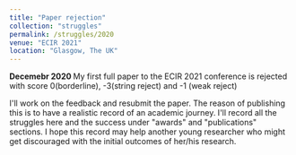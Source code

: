 ```yaml
---
title: "Paper rejection"
collection: "struggles"
permalink: /struggles/2020
venue: "ECIR 2021"
location: "Glasgow, The UK"
---
```

<b>Decemebr 2020 </b>
My first full paper to the ECIR 2021 conference is rejected with
score 0(borderline), -3(string reject) and -1 (weak reject)

I'll work on the feedback and resubmit the paper.
The reason of publishing this is to have a realistic record of an academic
journey. I'll record all the struggles here and the success
under "awards" and "publications" sections. I hope this record may help another
young researcher who might get discouraged with the initial outcomes of her/his research.



